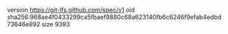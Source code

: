 version https://git-lfs.github.com/spec/v1
oid sha256:968ae4f0433299ca5fbaef9880c68a623140fb6c6246f9efab4edbd73646e892
size 9393

